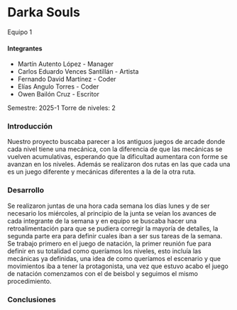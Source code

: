 # Darka Souls

Equipo 1

#### Integrantes
* Martín Autento López - Manager
* Carlos Eduardo Vences Santillán - Artista
* Fernando David Martínez - Coder
* Elías Angulo Torres - Coder
* Owen Bailón Cruz - Escritor

Semestre: 2025-1
Torre de niveles: 2

### Introducción
Nuestro proyecto buscaba parecer a los antiguos juegos de arcade donde cada nivel tiene una mecánica, con la diferencia de que las mecánicas se vuelven acumulativas, esperando que la dificultad aumentara con forme se avanzan en los niveles. Además se realizaron dos rutas en las que cada una es un juego diferente y mecánicas diferentes a la de la otra ruta.

### Desarrollo
Se realizaron juntas de una hora cada semana los días lunes y de ser necesario los miércoles, al principio de la junta se veían los avances de cada integrante de la semana y en equipo se buscaba hacer una retroalimentación para que se pudiera corregir la mayoría de detalles, la segunda parte era para definir cuales iban a ser sus tareas de la semana.
Se trabajo primero en el juego de natación, la primer reunión fue para definir en su totalidad como queríamos los niveles, esto incluía las mecánicas ya definidas, una idea de como queríamos el escenario y que movimientos iba a tener la protagonista, una vez que estuvo acabo el juego de natación comenzamos con el de beisbol y seguimos el mismo procedimiento.

### Conclusiones 
